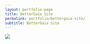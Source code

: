 ```yaml
---
layout: portfolio-page
title: BetterGaia Site
permalink: portfolio/bettergaia-site/
subtitle: BetterGaia Site
---
```


<picture>
  <source srcset="{{ site.baseurl }}/assets/img/portfolio/bettergaia-site-capture@2x.jpg 2x">
  <img src="{{ site.baseurl }}/assets/img/portfolio/bettergaia-site-capture.jpg">
</picture>
